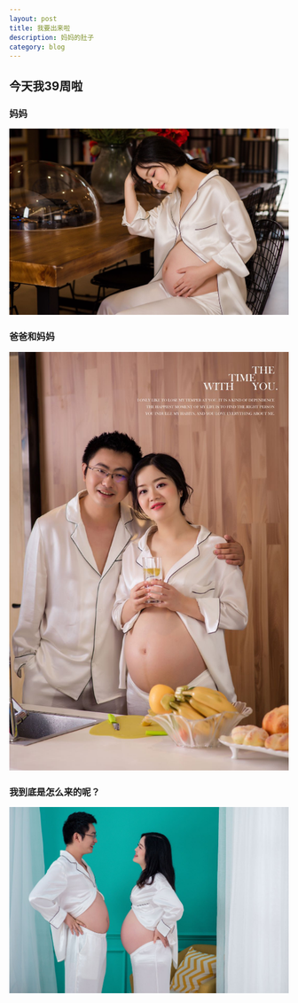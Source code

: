```yaml
---
layout: post
title: 我要出来啦
description: 妈妈的肚子
category: blog
---
```


## 今天我39周啦


### 妈妈

![motherstomach](/images/motherstomach.jpg)

### 爸爸和妈妈

![motherandfather](/images/motherandfather.jpg)

### 我到底是怎么来的呢？

![whereamifrom](/images/whereamifrom.jpg)

